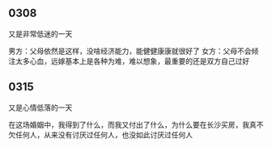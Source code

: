## 0308

又是非常低迷的一天

男方：父母依然是这样，没啥经济能力，能健健康康就很好了
女方：父母不会倾注太多心血，远嫁基本上是各种为难，难以想象，最重要的还是双方自己过好

## 0315

又是心情低落的一天

在这场婚姻中，我得到了什么，而我又付出了什么，为什么要在长沙买房，我真不欠任何人，从来没有讨厌过任何人，也没如此讨厌过任何人
